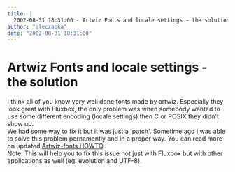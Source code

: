 ```yaml
---
title: |
  2002-08-31 18:31:00 - Artwiz Fonts and locale settings - the solution
author: "aleczapka"
date: "2002-08-31 18:31:00"
---
```


# Artwiz Fonts and locale settings - the solution

I think all of you know very well done fonts made by artwiz. Especially they look great with Fluxbox, the only problem was when somebody wanted to use some different encoding (locale settings) then C or POSIX they didn't show up.<br>
We had some way to fix it but it was just a 'patch'. Sometime ago I was able to solve this problem pernamently and in a proper way.
You can read more on updated <a href="/docs/en/artwiz-fonts.php#localefix">Artwiz-fonts HOWTO</a>.<br>
Note: This will help you to fix this issue not just with Fluxbox but with other applications as well (eg. evolution and UTF-8).



